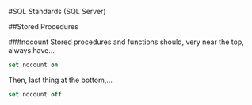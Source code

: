 #SQL Standards (SQL Server)



##Stored Procedures

###nocount
Stored procedures and functions should, very near the top, always have...

```sql
set nocount on
```
Then, last thing at the bottom,...
```sql
set nocount off
```
